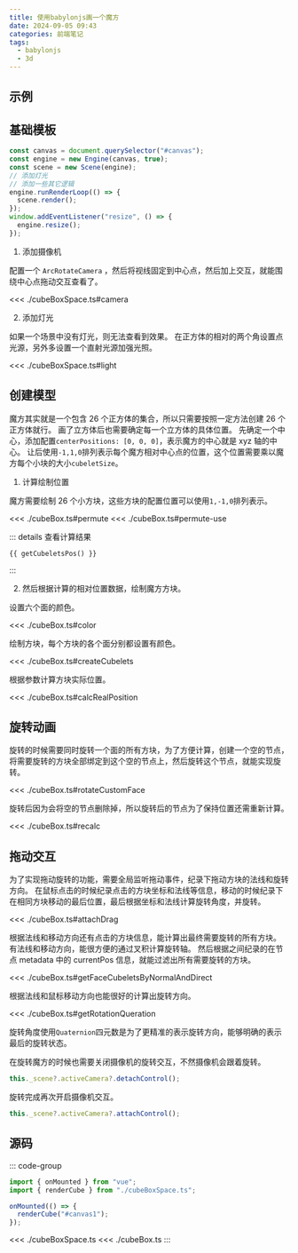 ```yaml
---
title: 使用babylonjs画一个魔方
date: 2024-09-05 09:43
categories: 前端笔记
tags:
  - babylonjs
  - 3d
---
```


<script setup lang="ts">
import { onMounted } from "vue";
import { renderCube } from './cubeBoxSpace.ts'

onMounted(() => {
    renderCube("#canvas1")
})
</script>

## 示例

<canvas id="canvas1" style="height:500px;width:100%;"></canvas>

## 基础模板

```js
const canvas = document.querySelector("#canvas");
const engine = new Engine(canvas, true);
const scene = new Scene(engine);
// 添加灯光
// 添加一些其它逻辑
engine.runRenderLoop(() => {
  scene.render();
});
window.addEventListener("resize", () => {
  engine.resize();
});
```

1. 添加摄像机

配置一个 `ArcRotateCamera` ，然后将视线固定到中心点，然后加上交互，就能围绕中心点拖动交互查看了。

<<< ./cubeBoxSpace.ts#camera

2. 添加灯光

如果一个场景中没有灯光，则无法查看到效果。
在正方体的相对的两个角设置点光源，另外多设置一个直射光源加强光照。

<<< ./cubeBoxSpace.ts#light

## 创建模型

魔方其实就是一个包含 26 个正方体的集合，所以只需要按照一定方法创建 26 个正方体就行。
画了立方体后也需要确定每一个立方体的具体位置。
先确定一个中心，添加配置`centerPositions: [0, 0, 0]`，表示魔方的中心就是 xyz 轴的中心。
让后使用`-1,1,0`排列表示每个魔方相对中心点的位置，这个位置需要乘以魔方每个小块的大小`cubeletSize`。

1. 计算绘制位置

魔方需要绘制 26 个小方块，这些方块的配置位置可以使用`1,-1,0`排列表示。

<<< ./cubeBox.ts#permute
<<< ./cubeBox.ts#permute-use

<script lang="ts">
function getCubeletsPos() {
  const cubelets: number[][] = [];
  function permute(arr: number[], stack: number[], result: number[][]) {
    if (stack.length === arr.length) {
      result.push(stack.slice());
      return;
    }
    for (let i = 0; i < arr.length; i++) {
      stack.push(arr[i]);
      permute(arr, stack, result);
      stack.pop();
    }
  }
  // 全排列，构成26块位置
  permute([-1, 1, 0], [], cubelets);
  cubelets.pop(); // 不要0 0 0的项
  return JSON.stringify(cubelets);
}
</script>

::: details 查看计算结果

```js-vue
{{ getCubeletsPos() }}
```

:::

2. 然后根据计算的相对位置数据，绘制魔方方块。

设置六个面的颜色。

<<< ./cubeBox.ts#color

绘制方块，每个方块的各个面分别都设置有颜色。

<<< ./cubeBox.ts#createCubelets

根据参数计算方块实际位置。

<<< ./cubeBox.ts#calcRealPosition

## 旋转动画

旋转的时候需要同时旋转一个面的所有方块，为了方便计算，创建一个空的节点，将需要旋转的方块全部绑定到这个空的节点上，然后旋转这个节点，就能实现旋转。

<<< ./cubeBox.ts#rotateCustomFace

旋转后因为会将空的节点删除掉，所以旋转后的节点为了保持位置还需重新计算。

<<< ./cubeBox.ts#recalc

## 拖动交互

为了实现拖动旋转的功能，需要全局监听拖动事件，纪录下拖动方块的法线和旋转方向。
在鼠标点击的时候纪录点击的方块坐标和法线等信息，移动的时候纪录下在相同方块移动的最后位置，最后根据坐标和法线计算旋转角度，并旋转。

<<< ./cubeBox.ts#attachDrag

根据法线和移动方向还有点击的方块信息，能计算出最终需要旋转的所有方块。
有法线和移动方向，能很方便的通过叉积计算旋转轴。
然后根据之间纪录的在节点 metadata 中的 currentPos 信息，就能过滤出所有需要旋转的方块。

<<< ./cubeBox.ts#getFaceCubeletsByNormalAndDirect

根据法线和鼠标移动方向也能很好的计算出旋转方向。

<<< ./cubeBox.ts#getRotationQueration

旋转角度使用`Quaternion`四元数是为了更精准的表示旋转方向，能够明确的表示最后的旋转状态。

在旋转魔方的时候也需要关闭摄像机的旋转交互，不然摄像机会跟着旋转。

```ts
this._scene?.activeCamera?.detachControl();
```

旋转完成再次开启摄像机交互。

```ts
this._scene?.activeCamera?.attachControl();
```

## 源码

::: code-group

```ts [index.ts]
import { onMounted } from "vue";
import { renderCube } from "./cubeBoxSpace.ts";

onMounted(() => {
  renderCube("#canvas1");
});
```

<<< ./cubeBoxSpace.ts
<<< ./cubeBox.ts
:::
